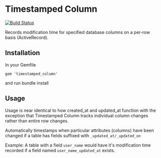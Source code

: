 Timestamped Column
==================

[![Build Status](https://secure.travis-ci.org/JamesBrooks/timestamped_column.png)](http://travis-ci.org/JamesBrooks/timestamped_column>)

Records modification time for specified database columns on a per-row basis (ActiveRecord).


Installation
------------

In your Gemfile

`gem 'timestamped_column'`

and run bundle install


Usage
-----

Usage is near identical to how created_at and updated_at function with the exception that Timestamped Column tracks individual column changes rather than entire row changes.

Automatically timestamps when particular attributes (columns) have been changed if a table has fields suffixed with `_updated_at/_updated_on`

Example: A table with a field `user_name` would have it's modification time recorded if a field named `user_name_updated_at` exists.
